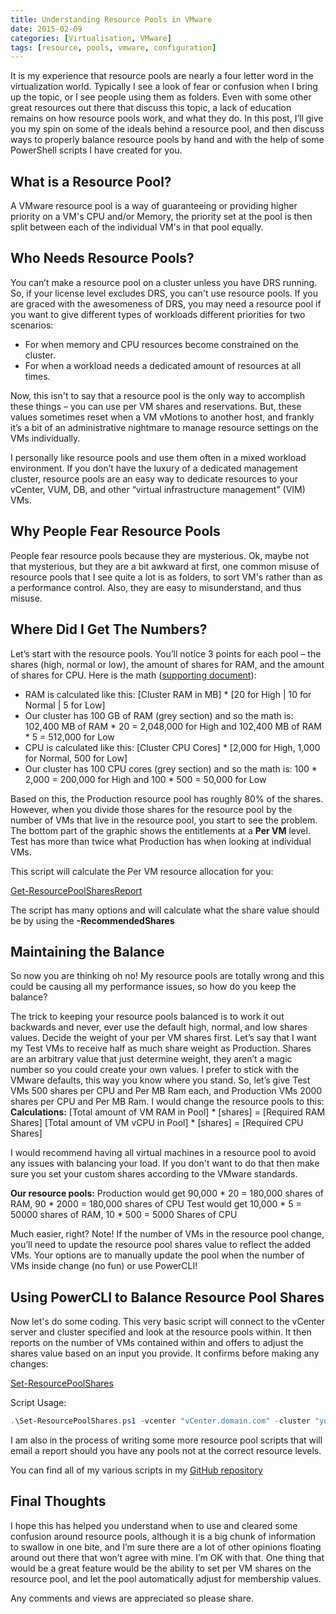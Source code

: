 ```yaml
---
title: Understanding Resource Pools in VMware
date: 2015-02-09
categories: [Virtualisation, VMware]
tags: [resource, pools, vmware, configuration]
---
```

It is my experience that resource pools are nearly a four letter word in the virtualization world. Typically I see a look of fear or confusion when I bring up the topic, or I see people using them as folders. Even with some other great resources out there that discuss this topic, a lack of education remains on how resource pools work, and what they do. In this post, I’ll give you my spin on some of the ideals behind a resource pool, and then discuss ways to properly balance resource pools by hand and with the help of some PowerShell scripts I have created for you.
<!--more-->

## What is a Resource Pool?

A VMware resource pool is a way of guaranteeing or providing higher priority on a VM's CPU and/or Memory, the priority set at the pool is then split between each of the individual VM's in that pool equally.

## Who Needs Resource Pools?

You can’t make a resource pool on a cluster unless you have DRS running. So, if your license level excludes DRS, you can't use resource pools. If you are graced with the awesomeness of DRS, you may need a resource pool if you want to give different types of workloads different priorities for two scenarios:

  * For when memory and CPU resources become constrained on the cluster.
  * For when a workload needs a dedicated amount of resources at all times.

Now, this isn't to say that a resource pool is the only way to accomplish these things – you can use per VM shares and reservations. But, these values sometimes reset when a VM vMotions to another host, and frankly it’s a bit of an administrative nightmare to manage resource settings on the VMs individually.

I personally like resource pools and use them often in a mixed workload environment. If you don’t have the luxury of a dedicated management cluster, resource pools are an easy way to dedicate resources to your vCenter, VUM, DB, and other “virtual infrastructure management” (VIM) VMs.

## Why People Fear Resource Pools

People fear resource pools because they are mysterious. Ok, maybe not that mysterious, but they are a bit awkward at first, one common misuse of resource pools that I see quite a lot is as folders, to sort VM's rather than as a performance control. Also, they are easy to misunderstand, and thus misuse.

## Where Did I Get The Numbers?

Let’s start with the resource pools. You’ll notice 3 points for each pool – the shares (high, normal or low), the amount of shares for RAM, and the amount of shares for CPU. Here is the math ([supporting document](http://pubs.vmware.com/vsphere-55/topic/com.vmware.ICbase/PDF/vsphere-esxi-vcenter-server-55-resource-management-guide.pdf)):

  * RAM is calculated like this: [Cluster RAM in MB] * [20 for High | 10 for Normal | 5 for Low]
  * Our cluster has 100 GB of RAM (grey section) and so the math is: 102,400 MB of RAM \* 20 = 2,048,000 for High and 102,400 MB of RAM \* 5 = 512,000 for Low
  * CPU is calculated like this: [Cluster CPU Cores] * [2,000 for High, 1,000 for Normal, 500 for Low]
  * Our cluster has 100 CPU cores (grey section) and so the math is: 100 \* 2,000 = 200,000 for High and 100 \* 500 = 50,000 for Low

Based on this, the Production resource pool has roughly 80% of the shares. However, when you divide those shares for the resource pool by the number of VMs that live in the resource pool, you start to see the problem. The bottom part of the graphic shows the entitlements at a **Per VM** level. Test has more than twice what Production has when looking at individual VMs.

This script will calculate the Per VM resource allocation for you:

[Get-ResourcePoolSharesReport](https://raw.githubusercontent.com/SpottedHyenaUK/VMwareScripts/master/ResourcePools/Get-ResourcePoolSharesReport.ps1)

The script has many options and will calculate what the share value should be by using the **-RecommendedShares**

## Maintaining the Balance

So now you are thinking oh no! My resource pools are totally wrong and this could be causing all my performance issues, so how do you keep the balance?

The trick to keeping your resource pools balanced is to work it out backwards and never, ever use the default high, normal, and low shares values. Decide the weight of your per VM shares first. Let’s say that I want my Test VMs to receive half as much share weight as Production. Shares are an arbitrary value that just determine weight, they aren’t a magic number so you could create your own values. I prefer to stick with the VMware defaults, this way you know where you stand. So, let’s give Test VMs 500 shares per CPU and Per MB Ram each, and Production VMs 2000 shares per CPU and Per MB Ram. I would change the resource pools to this:
**Calculations:**
[Total amount of VM RAM in Pool] * [shares] = [Required RAM Shares]
[Total amount of VM vCPU in Pool] * [shares] = [Required CPU Shares]

I would recommend having all virtual machines in a resource pool to avoid any issues with balancing your load. If you don't want to do that then make sure you set your custom shares according to the VMware standards.

**Our resource pools:**
Production would get 90,000 \* 20 = 180,000 shares of RAM, 90 \* 2000 = 180,000 shares of CPU
Test would get 10,000 \* 5 = 50000 shares of RAM, 10 \* 500 = 5000 Shares of CPU

Much easier, right? Note! If the number of VMs in the resource pool change, you’ll need to update the resource pool shares value to reflect the added VMs. Your options are to manually update the pool when the number of VMs inside change (no fun) or use PowerCLI!

## Using PowerCLI to Balance Resource Pool Shares

Now let's do some coding. This very basic script will connect to the vCenter server and cluster specified and look at the resource pools within. It then reports on the number of VMs contained within and offers to adjust the shares value based on an input you provide. It confirms before making any changes:

[Set-ResourcePoolShares](https://raw.githubusercontent.com/SpottedHyenaUK/ResourcePoolScripts/master/Set-ResourcePoolShares.ps1)

Script Usage:

```powershell
.\Set-ResourcePoolShares.ps1 -vcenter "vCenter.domain.com" -cluster "your-cluster"
```

I am also in the process of writing some more resource pool scripts that will email a report should you have any pools not at the correct resource levels.

You can find all of my various scripts in my [GitHub repository](https://github.com/SpottedHyenaUK/VMwareScripts)

## Final Thoughts

I hope this has helped you understand when to use and cleared some confusion around resource pools, although it is a big chunk of information to swallow in one bite, and I’m sure there are a lot of other opinions floating around out there that won’t agree with mine. I’m OK with that. One thing that would be a great feature would be the ability to set per VM shares on the resource pool, and let the pool automatically adjust for membership values.

Any comments and views are appreciated so please share.

